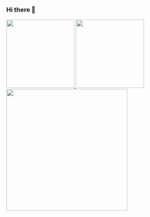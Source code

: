### Hi there 👋

<!--
**rafifmuhammad/rafifmuhammad** is a ✨ _special_ ✨ repository because its `README.md` (this file) appears on your GitHub profile.

Here are some ideas to get you started:

- 🔭 I’m currently working on ...
- 🌱 I’m currently learning ...
- 👯 I’m looking to collaborate on ...
- 🤔 I’m looking for help with ...
- 💬 Ask me about ...
- 📫 How to reach me: ...
- 😄 Pronouns: ...
- ⚡ Fun fact: ...
-->
<p align="left">
<a href="https://github.com/rafifmuhammad">
  <img height="180em" src="https://github-readme-stats-eight-theta.vercel.app/api?username=rafifmuhammad&show_icons=true&theme=algolia&include_all_commits=true&count_private=true"/>
  <img height="180em" src="https://github-readme-stats-eight-theta.vercel.app/api/top-langs/?username=rafifmuhammad&layout=compact&langs_count=8&theme=algolia"/>
  <img height='320em' src='https://github-readme-stats.vercel.app/api/top-langs/?username=rafifmuhammad&theme=algolia'/>
</a>
</p>
